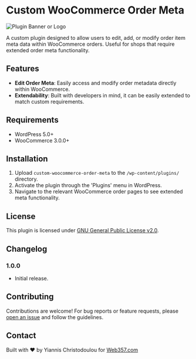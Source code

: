 # Custom WooCommerce Order Meta

![Plugin Banner or Logo](https://temp.web357.com/images/custom_woocommerce_order_meta.png)

A custom plugin designed to allow users to edit, add, or modify order item meta data within WooCommerce orders. Useful for shops that require extended order meta functionality.

## Features

- **Edit Order Meta**: Easily access and modify order metadata directly within WooCommerce.
- **Extendability**: Built with developers in mind, it can be easily extended to match custom requirements.

## Requirements

- WordPress 5.0+
- WooCommerce 3.0.0+

## Installation

1. Upload `custom-woocommerce-order-meta` to the `/wp-content/plugins/` directory.
2. Activate the plugin through the 'Plugins' menu in WordPress.
3. Navigate to the relevant WooCommerce order pages to see extended meta functionality.

## License

This plugin is licensed under [GNU General Public License v2.0](https://www.gnu.org/licenses/gpl-2.0.html).

## Changelog

### 1.0.0 
- Initial release.

## Contributing

Contributions are welcome! For bug reports or feature requests, please [open an issue](#LINK-TO-YOUR-ISSUE-TRACKER) and follow the guidelines.

## Contact

Built with ❤️ by Yiannis Christodoulou for [Web357.com](https://www.web357.com/)
